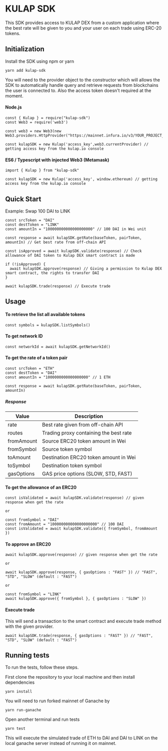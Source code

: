 # KULAP SDK 

This SDK provides access to KULAP DEX from a custom application where the best rate will be given to you and your user on each trade using ERC-20 tokens.


## Initialization

Install the SDK using npm or yarn

```
yarn add kulap-sdk
```

You will need to the provider object to the constructor which will allows the SDK to automatically handle query and retrieve requests from blockchains the user is connected to. Also the access token doesn't required at the moment.

#### Node.js

```
const { Kulap } = require("kulap-sdk")
const Web3 = require('web3')

const web3 = new Web3(new Web3.providers.HttpProvider("https://mainnet.infura.io/v3/YOUR_PROJECT_ID"))

const kulapSDK = new Kulap('access_key',web3.currentProvider) // getting access key from the kulap.io console
```

#### ES6 / Typescript with injected Web3 (Metamask)

```
import { Kulap } from "kulap-sdk"

const kulapSDK = new Kulap('access_key', window.ethereum) // getting access key from the kulap.io console
```
## Quick Start

Example: Swap 100 DAI to LINK

```
const srcToken = "DAI"
const destToken = "LINK"
const amountIn = "100000000000000000000" // 100 DAI in Wei unit

const response = await kulapSDK.getRate(baseToken, pairToken, amountIn) // Get best rate from off-chain API

const isApproved = await kulapSDK.validate(response) // Check allowance of DAI token to Kulap DEX smart contract is made

if (!isApproved) {
  await kulapSDK.approve(response) // Giving a permission to Kulap DEX smart contract, the rights to transfer DAI
}

await kulapSDK.trade(response) // Execute trade

```

## Usage

#### To retrieve the list all available tokens
```
const symbols = kulapSDK.listSymbols()
```

#### To get network ID
```
const networkId = await kulapSDK.getNetworkId()
```

#### To get the rate of a token pair 
```
const srcToken = "ETH"
const destToken = "DAI"
const amountIn = "1000000000000000000" // 1 ETH

const response = await kulapSDK.getRate(baseToken, pairToken, amountIn)
```
##### Response
| Value      | Description                                |
|------------|--------------------------------------------|
| rate       | Best rate given from off-chain API         | 
| routes     | Trading proxy containing the best rate     |          
| fromAmount | Source ERC20 token amount in Wei           | 
| fromSymbol | Source token symbol                        | 
| toAmount   | Destination ERC20 token amount in Wei      |
| toSymbol   | Destination token symbol                   | 
| gasOptions | GAS price options (SLOW, STD, FAST)        | 

#### To get the allowance of an ERC20
```
const isValidated = await kulapSDK.validate(response) // given response when get the rate 

or

const fromSymbol = "DAI"
const fromAmount = "100000000000000000000" // 100 DAI
const isValidated = await kulapSDK.validate({ fromSymbol, fromAmount })
```

#### To approve an ERC20
```
await kulapSDK.approve(response) // given response when get the rate 

or

await kulapSDK.approve(response, { gasOptions : "FAST" }) // "FAST", "STD", "SLOW" (default : "FAST")

or

const fromSymbol = "LINK"
await kulapSDK.approve({ fromSymbol }, { gasOptions : "SLOW" })
```

#### Execute trade
This will send a transaction to the smart contract and execute trade method with the given provider.
```
await kulapSDK.trade(response, { gasOptions : "FAST" }) // "FAST", "STD", "SLOW" (default : "FAST")
```


## Running tests

To run the tests, follow these steps.

First clone the repository to your local machine and then install dependencies

```
yarn install
```
You will need to run forked mainnet of Ganache by

```
yarn run-ganache
```
Open another terminal and run tests
```
yarn test
```
This will execute the simulated trade of ETH to DAI and DAI to LINK on the local ganache server instead of running it on mainnet.








